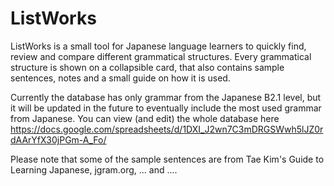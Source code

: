 # ListWorks

ListWorks is a small tool for Japanese language learners to quickly find, review and compare different grammatical structures. Every grammatical structure is shown on a collapsible card, that also contains sample sentences, notes and a small guide on how it is used.

Currently the database has only grammar from the Japanese B2.1 level, but it will be updated in the future to eventually include the most used grammar from Japanese. You can view (and edit) the whole database here https://docs.google.com/spreadsheets/d/1DXI_J2wn7C3mDRGSWwh5lJZ0rdAArYfX30jPGm-A_Fo/

Please note that some of the sample sentences are from Tae Kim's Guide to Learning Japanese, jgram.org, ... and ....
